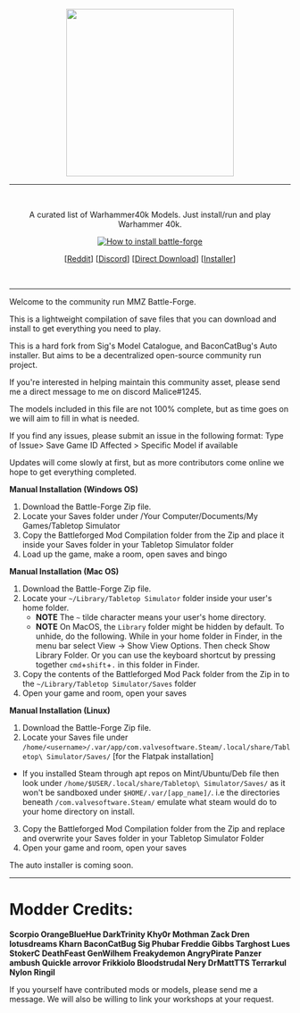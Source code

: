 <br/>
<div align="center">
  <img width="300px" src="https://raw.githubusercontent.com/TTSWarhammer40k/Battleforged-Workshop-Mod-Compilation/master/images/LOGO.png">
  <hr style="height:1px;border:center;;" />
</div>
<br/>
<div align="center">

A curated list of Warhammer40k Models. Just install/run and play Warhammer 40k.

[![How to install battle-forge](https://i.imgur.com/v0znD5w.png)](https://www.youtube.com/watch?v=W8knVYdMkzM)


[[Reddit](https://www.reddit.com/r/TTSWarhammer40k/)] [[Discord](https://discord.gg/XkBbs5M)] [[Direct Download](https://github.com/TTSWarhammer40k/Battleforged-Workshop-Mod-Compilation/raw/master/battle-forge.zip)] [[Installer]()]
</div>
<br/>
<hr style="height:1px;border:center;;" />



Welcome to the community run MMZ Battle-Forge.


This is a lightweight compilation of save files that you can download and install to get everything you need to play. 

This is a hard fork from Sig's Model Catalogue, and BaconCatBug's Auto installer. But aims to be a decentralized open-source community run project. 

If you're interested in helping maintain this community asset, please send me a direct message to me on discord Malice#1245.

The models included in this file are not 100% complete, but as time goes on we will aim to fill in what is needed.

If you find any issues, please submit an issue in the following format: Type of Issue> Save Game ID Affected > Specific Model if available

Updates will come slowly at first, but as more contributors come online we hope to get everything completed.

**Manual Installation (Windows OS)**
1. Download the Battle-Forge Zip file.
2. Locate your Saves folder under /Your Computer/Documents/My Games/Tabletop Simulator
3. Copy the Battleforged Mod Compilation folder from the Zip and place it inside your Saves folder in your Tabletop Simulator folder
4. Load up the game, make a room, open saves and bingo

**Manual Installation (Mac OS)**

1. Download the Battle-Forge Zip file.
2. Locate your `~/Library/Tabletop Simulator` folder inside your user's home folder.
    - **NOTE** The `~` tilde character means your user's home directory.
    - **NOTE** On MacOS, the `Library` folder might be hidden by default. To unhide, do the following. While in your home folder in Finder, in the menu bar select View -> Show View Options. Then check Show Library Folder. Or you can use the keyboard shortcut by pressing together `cmd`+`shift`+`.` in this folder in Finder.
3. Copy the contents of the Battleforged Mod Pack folder from the Zip in to the `~/Library/Tabletop Simulator/Saves` folder
4. Open your game and room, open your saves

**Manual Installation (Linux)**
1. Download the Battle-Forge Zip file.
2. Locate your Saves file under `/home/<username>/.var/app/com.valvesoftware.Steam/.local/share/Tabletop\ Simulator/Saves/` [for the Flatpak installation]
  - If you installed Steam through apt repos on Mint/Ubuntu/Deb file then look under `/home/$USER/.local/share/Tabletop\ Simulator/Saves/` as it won't be 
    sandboxed under `$HOME/.var/[app_name]/`. i.e the directories beneath `/com.valvesoftware.Steam/` emulate what steam would do to your home directory on 
    install.
3. Copy the Battleforged Mod Compilation folder from the Zip and replace and overwrite your Saves folder in your Tabletop Simulator Folder
4. Open your game and room, open your saves

The auto installer is coming soon.
<hr style="height:1px;border:center;;" />

# Modder Credits:
**Scorpio
OrangeBlueHue
DarkTrinity
Khy0r
Mothman Zack
Dren
lotusdreams
Kharn
BaconCatBug
Sig
Phubar
Freddie Gibbs
Targhost
Lues
StokerC
DeathFeast
GenWilhem
Freakydemon
AngryPirate
Panzer
ambush
Quickle
arrovor
Frikkiolo
Bloodstrudal
Nery
DrMattTTS
Terrarkul
Nylon
Ringil**

If you yourself have contributed mods or models, please send me a message. We will also be willing to link your workshops at your request.
